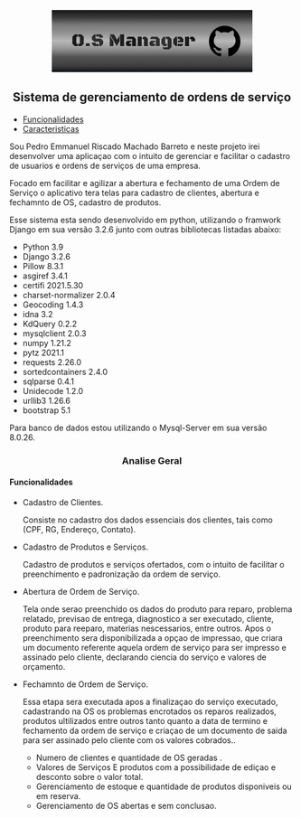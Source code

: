 <p align="center"> 
<img src="/img/Back3.png" width="355" title=""><br>
  <!-- 355 X 110 px o logo --!>
<h2 align="center">Sistema de gerenciamento de ordens de serviço</h2>
</p>

<!--ts-->
   * [Funcionalidades](#Funcionalidades)
   * [Caracteristicas](#Caracteristicas)
<!--te-->


<p>Sou Pedro Emmanuel Riscado Machado Barreto e neste projeto irei desenvolver uma aplicaçao com o intuito de gerenciar e facilitar o cadastro de usuarios e ordens de serviços de uma empresa.</p>
<p>Focado em facilitar e agilizar a abertura e fechamento de uma Ordem de Serviço o aplicativo tera telas para cadastro de clientes, abertura e fechamnto de OS, cadastro de produtos. </p>

Esse sistema esta sendo desenvolvido em python, utilizando o framwork Django em sua versão 3.2.6 junto com outras bibliotecas listadas abaixo:

* Python 3.9
* Django 3.2.6
* Pillow 8.3.1
* asgiref 3.4.1
* certifi 2021.5.30         
* charset-normalizer 2.0.4
* Geocoding 1.4.3
* idna 3.2
* KdQuery 0.2.2
* mysqlclient 2.0.3
* numpy 1.21.2
* pytz 2021.1
* requests 2.26.0
* sortedcontainers 2.4.0                                           
* sqlparse 0.4.1
* Unidecode 1.2.0
* urllib3 1.26.6
* bootstrap 5.1

<p>Para banco de dados estou utilizando o Mysql-Server em sua versão 8.0.26.</p>

<h3 align="center">Analise Geral</h3>

<h4>Funcionalidades</h4>

* Cadastro de Clientes.
    <p>Consiste no cadastro dos dados essenciais dos clientes, tais como (CPF, RG, Endereço, Contato).</p>
* Cadastro de Produtos e Serviços.
    <p>Cadastro de produtos e serviços ofertados, com o intuito de facilitar o preenchimento e padronização da ordem de serviço.</p>
* Abertura de Ordem de Serviço.
    <p>Tela onde serao preenchido os dados do produto para reparo, problema relatado, previsao de entrega, diagnostico a ser executado, cliente, produto para reeparo, materias nescessarios, entre outros. Apos o preenchimento sera disponibilizada a opçao de impressao, que criara um documento referente aquela ordem de serviço para ser impresso e assinado pelo cliente, declarando ciencia do serviço e valores de orçamento. <p/>
* Fechamnto de Ordem de Serviço.
    <p>Essa etapa sera executada apos a finalizaçao do serviço executado, cadastrando na OS os problemas encrotados os reparos realizados, produtos ultilizados entre outros tanto quanto a data de termino e fechamento da ordem de serviço e criaçao de um documento de saida para ser assinado pelo cliente com os valores cobrados..</p>

    
    * Numero de clientes e quantidade de OS geradas .
    * Valores de Serviços E produtos com a possibilidade de ediçao e desconto sobre o valor total.
    * Gerenciamento de estoque e quantidade de produtos disponiveis ou em reserva.
    * Gerenciamento de OS abertas e sem conclusao. 

